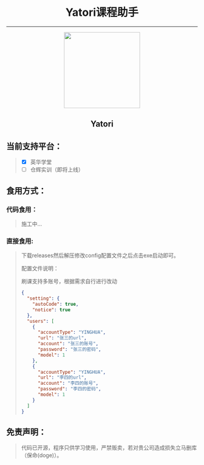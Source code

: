 <div align="center"><h1>Yatori课程助手</h1></div>

---

<div align="center"><img width="200" src="https://q1.qlogo.cn/g?b=qq&nk=2084069833&s=640"></img></div>

<div align="center"><h2>Yatori</h2></div>



## 当前支持平台：

> - [x] 英华学堂
> - [ ] 仓辉实训（即将上线）

## 食用方式：

### 代码食用：

> 施工中...

### 直接食用:

> 下载releases然后解压修改config配置文件之后点击exe启动即可。
>
> 配置文件说明：
>
> 刷课支持多账号，根据需求自行进行改动
>
> ```json
> {
>   "setting": {
>     "autoCode": true,
>     "notice": true
>   },
>   "users": [
>     {
>       "accountType": "YINGHUA",
>       "url": "张三的url",
>       "account": "张三的账号",
>       "password": "张三的密码",
>       "model": 1
>     },
>     {
>       "accountType": "YINGHUA",
>       "url": "李四的url",
>       "account": "李四的账号",
>       "password": "李四的密码",
>       "model": 1
>     }
>   ]
> }
> 
> ```
>

## 免责声明：

> 代码已开源，程序只供学习使用，严禁贩卖，若对贵公司造成损失立马删库（保命(doge)）。


